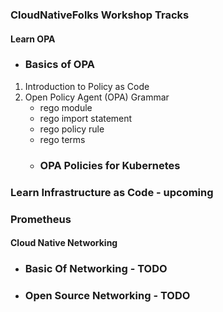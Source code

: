 ### CloudNativeFolks Workshop Tracks 


####  Learn OPA 
  - ### Basics of OPA 
1. Introduction to Policy as Code
2. Open Policy Agent (OPA) Grammar
     - rego module
     - rego import statement
     - rego policy rule
     - rego terms
   - ### OPA Policies for Kubernetes 
 

### Learn Infrastructure as Code - upcoming 


### Prometheus


####  Cloud Native Networking 
   - ### Basic Of Networking - TODO 
   - ### Open Source Networking - TODO



